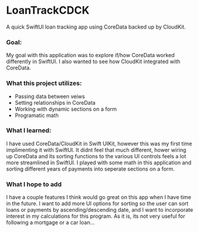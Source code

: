# LoanTrackCDCK
A quick SwiftUI loan tracking app using CoreData backed up by CloudKit.

### Goal:
My goal with this application was to explore if/how CoreData worked differently in SwiftUI. I also wanted to see how CloudKit integrated with CoreData. 

### What this project utilizes: 
* Passing data between veiws
* Setting relationships in CoreData
* Working with dynamic sections on a form
* Programatic math

### What I learned:
I have used CoreData/CloudKit in Swift UIKit, however this was my first time implimenting it with SwiftUI. It didnt feel that much different, hower wiring up CoreData and its sorting functions to the various UI controls feels a lot more streamlined in SwiftUI. I played with some math in this application and sorting different years of payments into seperate sections on a form. 

### What I hope to add
I have a couple features I think would go great on this app when I have time in the future. I want to add more UI options for sorting so the user can sort loans or payments by ascending/descending date, and I want to incorporate interest in my calculations for this program. As it is, its not very useful for following a mortgage or a car loan...
